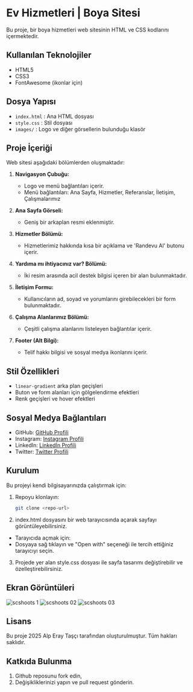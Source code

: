 # Ev Hizmetleri | Boya Sitesi

Bu proje, bir boya hizmetleri web sitesinin HTML ve CSS kodlarını içermektedir.

## Kullanılan Teknolojiler
- HTML5
- CSS3
- FontAwesome (ikonlar için)

## Dosya Yapısı
- `index.html` : Ana HTML dosyası
- `style.css` : Stil dosyası
- `images/` : Logo ve diğer görsellerin bulunduğu klasör

## Proje İçeriği
Web sitesi aşağıdaki bölümlerden oluşmaktadır:

1. **Navigasyon Çubuğu:**
   - Logo ve menü bağlantıları içerir.
   - Menü bağlantıları: Ana Sayfa, Hizmetler, Referanslar, İletişim, Çalışmalarımız

2. **Ana Sayfa Görseli:**
   - Geniş bir arkaplan resmi eklenmiştir.

3. **Hizmetler Bölümü:**
   - Hizmetlerimiz hakkında kısa bir açıklama ve 'Randevu Al' butonu içerir.

4. **Yardıma mı ihtiyacınız var? Bölümü:**
   - İki resim arasında acil destek bilgisi içeren bir alan bulunmaktadır.

5. **İletişim Formu:**
   - Kullanıcıların ad, soyad ve yorumlarını girebilecekleri bir form bulunmaktadır.

6. **Çalışma Alanlarımız Bölümü:**
   - Çeşitli çalışma alanlarını listeleyen bağlantılar içerir.

7. **Footer (Alt Bilgi):**
   - Telif hakkı bilgisi ve sosyal medya ikonlarını içerir.

## Stil Özellikleri
- `linear-gradient` arka plan geçişleri
- Buton ve form alanları için gölgelendirme efektleri
- Renk geçişleri ve hover efektleri

## Sosyal Medya Bağlantıları
- GitHub: [GitHub Profili](https://github.com/alpperay)
- Instagram: [Instagram Profili](https://instagram.com/alperaytasci)
- LinkedIn: [LinkedIn Profili](https://linkedin.com/in/alp-eray-taşçı)
- Twitter: [Twitter Profili](https://x.com/alperaytasci)

## Kurulum
Bu projeyi kendi bilgisayarınızda çalıştırmak için:

1. Repoyu klonlayın:

   ```bash
   git clone <repo-url>
   ```
2) index.html dosyasını bir web tarayıcısında açarak sayfayı görüntüleyebilirsiniz.
- Tarayıcıda açmak için:
- Dosyaya sağ tıklayın ve "Open with" seçeneği ile tercih ettiğiniz tarayıcıyı seçin.
3) Projede yer alan style.css dosyası ile sayfa tasarımı değiştirebilir ve özelleştirebilirsiniz.

## Ekran Görüntüleri 

![scshoots 1](https://github.com/user-attachments/assets/986ae69c-2abb-4222-81fd-68bb9a1ae26c)
![scshoots 02](https://github.com/user-attachments/assets/799d4a00-ff8b-401e-92ca-40c9047cfb28)
![scshoots 03](https://github.com/user-attachments/assets/2c328c83-98a7-446e-b928-20373ff735ed)

## Lisans
Bu proje 2025 Alp Eray Taşçı tarafından oluşturulmuştur. Tüm hakları saklıdır.

## Katkıda Bulunma
1) Github reposunu fork edin,
2) Değişikliklerinizi yapın ve pull request gönderin.
